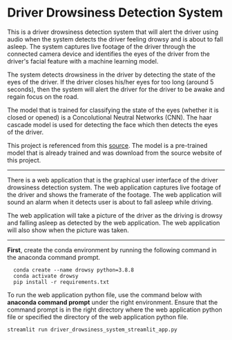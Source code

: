# Driver Drowsiness Detection System

This is a driver drowsiness detection system that will alert the driver using audio when the system detects the driver feeling drowsy and is about to fall asleep. The system captures live footage of the driver through the connected camera device and identifies the eyes of the driver from the driver's facial feature with a machine learning model.

The system detects drowsiness in the driver by detecting the state of the eyes of the driver. If the driver closes his/her eyes for too long (around 5 seconds), then the system will alert the driver for the driver to be awake and regain focus on the road.

The model that is trained for classifying the state of the eyes (whether it is closed or opened) is a Concolutional Neutral Networks (CNN). The haar cascade model is used for detecting the face which then detects the eyes of the driver. 

This project is referenced from this [source](https://data-flair.training/blogs/python-project-driver-drowsiness-detection-system/). The model is a pre-trained model that is already trained and was download from the source website of this project.

---

There is a web application that is the graphical user interface of the driver drowsiness detection system. The web application captures live footage of the driver and shows the framerate of the footage. The web application will sound an alarm when it detects user is about to fall asleep while driving. 

The web application will take a picture of the driver as the driving is drowsy and falling asleep as detected by the web application. The web application will also show when the picture was taken.

---

**First**, create the conda environment by running the following command in the anaconda command prompt.

```
  conda create --name drowsy python=3.8.8
  conda activate drowsy
  pip install -r requirements.txt
```  

To run the web application python file, use the command below with **anaconda command prompt** under the right environment. Ensure that the command prompt is in the right directory where the web application python file or specified the directory of the web application python file. 

```
streamlit run driver_drowsiness_system_streamlit_app.py
```
